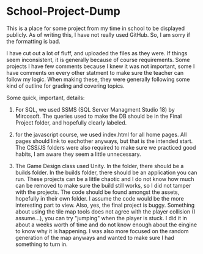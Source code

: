 # School-Project-Dump
This is a place for some project from my time in school to be displayed publicly.
As of writing this, I have not really used GitHub. So, I am sorry if the formatting is bad.

I have cut out a lot of fluff, and uploaded the files as they were. If things seem inconsistent, it is generally because of course requirements.
Some projects I have few comments because I knew it was not important, some I have comments on every other statment to make sure the teacher can follow my logic. When making these, they were generally following some kind of outline for grading and covering topics.

Some quick, important, details:
1. For SQL, we used SSMS (SQL Server Managment Studio 18) by Mircosoft. The queries used to make the DB should be in the Final Project folder, and hopefully clearly labeled.

2. for the javascript course, we used index.html for all home pages. All pages should link to eachother anyways, but that is the intended start. The CSS/JS folders were also required to make sure we practiced good habits, I am aware they seem a little unnecessary. 

3. The Game Design class used Unity. In the folder, there should be a builds folder. In the builds folder, there should be an application you can run. These projects can be a little chaotic and I do not know how much can be removed to make sure the build still works, so I did not tamper with the projects. The code should be found amongst the assets, hopefully in their own folder. I assume the code would be the more interesting part to view.
Also, yes, the final project is buggy. Something about using the tile map tools does not agree with the player collision (I assume...), you can try "jumping" when the player is stuck. I did it in about a weeks worth of time and do not know enough about the eingine to know why it is happening. I was also more focused on the random generation of the map anyways and wanted to make sure I had something to turn in.
